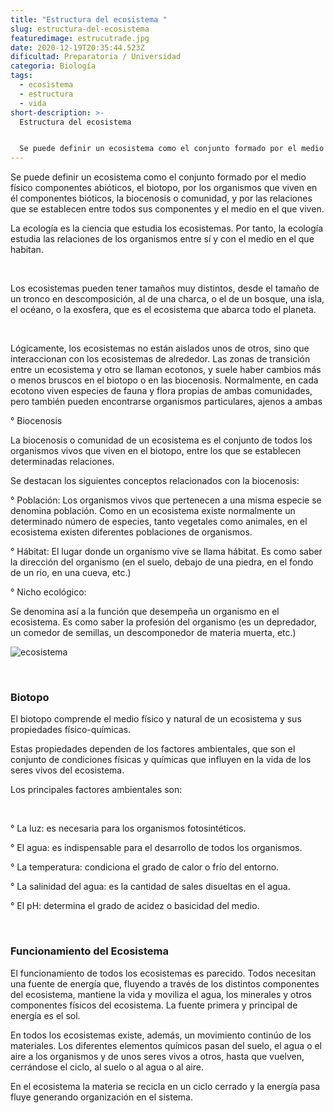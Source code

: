 ```yaml
---
title: "Estructura del ecosistema "
slug: estructura-del-ecosistema
featuredimage: estrucutrade.jpg
date: 2020-12-19T20:35:44.523Z
dificultad: Preparatoria / Universidad
categoria: Biología
tags:
  - ecosistema
  - estructura
  - vida
short-description: >-
  Estructura del ecosistema 


  Se puede definir un ecosistema como el conjunto formado por el medio físico componentes abióticos, el biotopo
---
```

Se puede definir un ecosistema como el conjunto formado por el medio físico componentes abióticos, el biotopo, por los organismos que viven en él componentes bióticos, la biocenosis o comunidad, y por las relaciones que se establecen entre todos sus componentes y el medio en el que viven.

La ecología es la ciencia que estudia los ecosistemas. Por tanto, la ecología estudia las relaciones de los organismos entre sí y con el medio en el que habitan.

</br>

Los ecosistemas pueden tener tamaños muy distintos, desde el tamaño de un tronco en descomposición, al de una charca, o el de un bosque, una isla, el océano, o la exosfera, que es el ecosistema que abarca todo el planeta.

</br>

Lógicamente, los ecosistemas no están aislados unos de otros, sino que interaccionan con los ecosistemas de alrededor. Las zonas de transición entre un ecosistema y otro se llaman ecotonos, y suele haber cambios más o menos bruscos en el biotopo o en las biocenosis. Normalmente, en cada ecotono viven especies de fauna y flora propias de ambas comunidades, pero también pueden encontrarse organismos particulares, ajenos a ambas

° Biocenosis

La biocenosis o comunidad de un ecosistema es el conjunto de todos los organismos vivos que viven en el biotopo, entre los que se establecen determinadas relaciones.

Se destacan los siguientes conceptos relacionados con la biocenosis:

° Población: Los organismos vivos que pertenecen a una misma especie se denomina población. Como en un ecosistema existe normalmente un determinado número de especies, tanto vegetales como animales, en el ecosistema existen diferentes poblaciones de organismos.

° Hábitat: El lugar donde un organismo vive se llama hábitat. Es como saber la dirección del organismo (en el suelo, debajo de una piedra, en el fondo de un río, en una cueva, etc.)

° Nicho ecológico:

Se denomina así a la función que desempeña un organismo en el ecosistema. Es como saber la profesión del organismo (es un depredador, un comedor de semillas, un descomponedor de materia muerta, etc.)

![ecosistema](/assets/ecosisteaa.jpg "ecosistema")

</br>

### **Biotopo**



El biotopo comprende el medio físico y natural de un ecosistema y sus propiedades físico-químicas.

Estas propiedades dependen de los factores ambientales, que son el conjunto de condiciones físicas y químicas que influyen en la vida de los seres vivos del ecosistema.



Los principales factores ambientales son:

</br>

° La luz: es necesaria para los organismos fotosintéticos.

° El agua: es indispensable para el desarrollo de todos los organismos.

° La temperatura: condiciona el grado de calor o frío del entorno.

° La salinidad del agua: es la cantidad de sales disueltas en el agua.

° El pH: determina el grado de acidez o basicidad del medio.

</br>

### **Funcionamiento del Ecosistema**



El funcionamiento de todos los ecosistemas es parecido. Todos necesitan una fuente de energía que, fluyendo a través de los distintos componentes del ecosistema, mantiene la vida y moviliza el agua, los minerales y otros componentes físicos del ecosistema. La fuente primera y principal de energía es el sol.

En todos los ecosistemas existe, además, un movimiento continúo de los materiales. Los diferentes elementos químicos pasan del suelo, el agua o el aire a los organismos y de unos seres vivos a otros, hasta que vuelven, cerrándose el ciclo, al suelo o al agua o al aire.

En el ecosistema la materia se recicla en un ciclo cerrado y la energía pasa  fluye generando organización en el sistema.